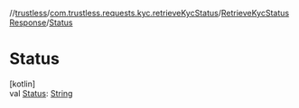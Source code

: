 //[trustless](../../../index.md)/[com.trustless.requests.kyc.retrieveKycStatus](../index.md)/[RetrieveKycStatusResponse](index.md)/[Status](-status.md)

# Status

[kotlin]\
val [Status](-status.md): [String](https://kotlinlang.org/api/latest/jvm/stdlib/kotlin/-string/index.html)
